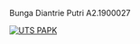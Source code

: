 Bunga Diantrie Putri
A2.1900027

[![UTS PAPK](https://res.cloudinary.com/marcomontalbano/image/upload/v1637644624/video_to_markdown/images/youtube--KfrP0_nsDS0-c05b58ac6eb4c4700831b2b3070cd403.jpg)](https://youtu.be/KfrP0_nsDS0 "UTS PAPK")